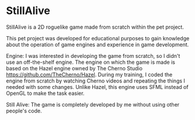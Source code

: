 # StillAlive
StillAlive is a 2D roguelike game made from scratch within the pet project.

This pet project was developed for educational purposes to gain knowledge about the operation of game engines and experience in game development.

Engine:
I was interested in developing the game from scratch, so I didn't use an off-the-shelf engine. The engine on which the game is made is based on the Hazel engine owned by The Cherno Studio https://github.com/TheCherno/Hazel. During my training, I coded the engine from scratch by watching Cherno videos and repeating the things I needed with some changes. Unlike Hazel, this engine uses SFML instead of OpenGL to make the task easier.

Still Alive:
The game is completely developed by me without using other people's code.
